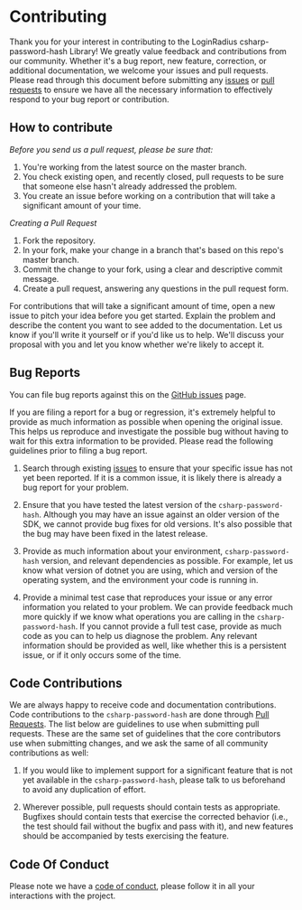 
# Contributing
Thank you for your interest in contributing to the LoginRadius csharp-password-hash Library! We greatly value feedback and contributions from our community. Whether it's a bug report, new feature, correction, or additional documentation, we welcome your issues and pull requests. Please read through this document before submitting any [issues](issues) or [pull requests](https://github.com/LoginRadius/csharp-password-hash/pulls) to ensure we have all the necessary information to effectively respond to your bug report or contribution.

## How to contribute

*Before you send us a pull request, please be sure that:*

1. You're working from the latest source on the master branch.
2. You check existing open, and recently closed, pull requests to be sure 
   that someone else hasn't already addressed the problem.
3. You create an issue before working on a contribution that will take a 
   significant amount of your time.

*Creating a Pull Request*

1. Fork the repository.
2. In your fork, make your change in a branch that's based on this repo's master branch.
3. Commit the change to your fork, using a clear and descriptive commit message.
4. Create a pull request, answering any questions in the pull request form.

For contributions that will take a significant amount of time, open a new 
issue to pitch your idea before you get started. Explain the problem and 
describe the content you want to see added to the documentation. Let us know 
if you'll write it yourself or if you'd like us to help. We'll discuss your 
proposal with you and let you know whether we're likely to accept it.   

## Bug Reports

You can file bug reports against this on the [GitHub issues](https://github.com/LoginRadius/csharp-password-hash/issues) page.

If you are filing a report for a bug or regression, it's extremely
helpful to provide as much information as possible when opening the original
issue. This helps us reproduce and investigate the possible bug without having
to wait for this extra information to be provided. Please read the following
guidelines prior to filing a bug report.

1. Search through existing [issues](https://github.com/LoginRadius/csharp-password-hash/issues) to ensure that your specific issue has
   not yet been reported. If it is a common issue, it is likely there is
   already a bug report for your problem.

2. Ensure that you have tested the latest version of the `csharp-password-hash`. Although you
   may have an issue against an older version of the SDK, we cannot provide
   bug fixes for old versions. It's also possible that the bug may have been
   fixed in the latest release.

3. Provide as much information about your environment, `csharp-password-hash` version, and
   relevant dependencies as possible. For example, let us know what version
   of dotnet you are using, which and version of the operating system, and the
   environment your code is running in.

4. Provide a minimal test case that reproduces your issue or any error
   information you related to your problem. We can provide feedback much
   more quickly if we know what operations you are calling in the `csharp-password-hash`. If
   you cannot provide a full test case, provide as much code as you can
   to help us diagnose the problem. Any relevant information should be provided
   as well, like whether this is a persistent issue, or if it only occurs
   some of the time.
   
## Code Contributions

We are always happy to receive code and documentation contributions. 
Code contributions to the `csharp-password-hash` are done through [Pull Requests](https://github.com/LoginRadius/csharp-password-hash/pulls). The list below are guidelines to use when submitting pull requests. These are the 
same set of guidelines that the core contributors use when submitting changes, and we ask the same of all community contributions as well:

1. If you would like to implement support for a significant feature that is not
   yet available in the `csharp-password-hash`, please talk to us beforehand to avoid any
   duplication of effort.

3. Wherever possible, pull requests should contain tests as appropriate.
   Bugfixes should contain tests that exercise the corrected behavior (i.e., the
   test should fail without the bugfix and pass with it), and new features
   should be accompanied by tests exercising the feature.

## Code Of Conduct
Please note we have a [code of conduct](CODE_OF_CONDUCT.md), please follow it in all your interactions with the project.

